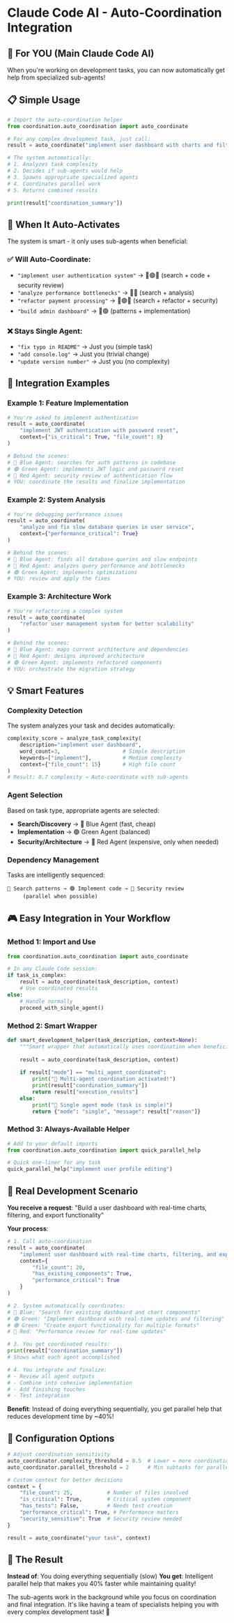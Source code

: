 # Claude Code AI - Auto-Coordination Integration

## 🤖 For YOU (Main Claude Code AI)

When you're working on development tasks, you can now automatically get help from specialized sub-agents!

## 📋 Simple Usage

```python
# Import the auto-coordination helper
from coordination.auto_coordination import auto_coordinate

# For any complex development task, just call:
result = auto_coordinate("implement user dashboard with charts and filters")

# The system automatically:
# 1. Analyzes task complexity  
# 2. Decides if sub-agents would help
# 3. Spawns appropriate specialized agents
# 4. Coordinates parallel work
# 5. Returns combined results

print(result["coordination_summary"])
```

## 🎯 When It Auto-Activates

The system is smart - it only uses sub-agents when beneficial:

### ✅ Will Auto-Coordinate:
- `"implement user authentication system"` → 🔵🟢🔴 (search + code + security review)
- `"analyze performance bottlenecks"` → 🔵🔴 (search + analysis)
- `"refactor payment processing"` → 🔵🟢🔴 (search + refactor + security)
- `"build admin dashboard"` → 🔵🟢 (patterns + implementation)

### ❌ Stays Single Agent:
- `"fix typo in README"` → Just you (simple task)
- `"add console.log"` → Just you (trivial change)
- `"update version number"` → Just you (no complexity)

## 🚀 Integration Examples

### Example 1: Feature Implementation
```python
# You're asked to implement authentication
result = auto_coordinate(
    "implement JWT authentication with password reset",
    context={"is_critical": True, "file_count": 8}
)

# Behind the scenes:
# 🔵 Blue Agent: searches for auth patterns in codebase
# 🟢 Green Agent: implements JWT logic and password reset  
# 🔴 Red Agent: security review of authentication flow
# YOU: coordinate the results and finalize implementation
```

### Example 2: System Analysis
```python
# You're debugging performance issues
result = auto_coordinate(
    "analyze and fix slow database queries in user service",
    context={"performance_critical": True}
)

# Behind the scenes:
# 🔵 Blue Agent: finds all database queries and slow endpoints
# 🔴 Red Agent: analyzes query performance and bottlenecks
# 🟢 Green Agent: implements optimizations
# YOU: review and apply the fixes
```

### Example 3: Architecture Work
```python
# You're refactoring a complex system
result = auto_coordinate(
    "refactor user management system for better scalability"
)

# Behind the scenes:
# 🔵 Blue Agent: maps current architecture and dependencies
# 🔴 Red Agent: designs improved architecture
# 🟢 Green Agent: implements refactored components
# YOU: orchestrate the migration strategy
```

## 💡 Smart Features

### Complexity Detection
The system analyzes your task and decides automatically:
```python
complexity_score = analyze_task_complexity(
    description="implement user dashboard",
    word_count=3,                    # Simple description
    keywords=["implement"],          # Medium complexity
    context={"file_count": 15}       # High file count
)
# Result: 0.7 complexity → Auto-coordinate with sub-agents
```

### Agent Selection
Based on task type, appropriate agents are selected:
- **Search/Discovery** → 🔵 Blue Agent (fast, cheap)
- **Implementation** → 🟢 Green Agent (balanced)  
- **Security/Architecture** → 🔴 Red Agent (expensive, only when needed)

### Dependency Management
Tasks are intelligently sequenced:
```
🔵 Search patterns → 🟢 Implement code → 🔴 Security review
     (parallel when possible)
```

## 🎮 Easy Integration in Your Workflow

### Method 1: Import and Use
```python
from coordination.auto_coordination import auto_coordinate

# In any Claude Code session:
if task_is_complex:
    result = auto_coordinate(task_description, context)
    # Use coordinated results
else:
    # Handle normally
    proceed_with_single_agent()
```

### Method 2: Smart Wrapper
```python
def smart_development_helper(task_description, context=None):
    """Smart wrapper that automatically uses coordination when beneficial."""
    
    result = auto_coordinate(task_description, context)
    
    if result["mode"] == "multi_agent_coordinated":
        print("🤖 Multi-agent coordination activated!")
        print(result["coordination_summary"])
        return result["execution_results"]
    else:
        print("🔵 Single agent mode (task is simple)")
        return {"mode": "single", "message": result["reason"]}
```

### Method 3: Always-Available Helper
```python
# Add to your default imports
from coordination.auto_coordination import quick_parallel_help

# Quick one-liner for any task
quick_parallel_help("implement user profile editing")
```

## 🎯 Real Development Scenario

**You receive a request**: "Build a user dashboard with real-time charts, filtering, and export functionality"

**Your process**:
```python
# 1. Call auto-coordination
result = auto_coordinate(
    "implement user dashboard with real-time charts, filtering, and export",
    context={
        "file_count": 20,
        "has_existing_components": True,
        "performance_critical": True
    }
)

# 2. System automatically coordinates:
# 🔵 Blue: "Search for existing dashboard and chart components"
# 🟢 Green: "Implement dashboard with real-time updates and filtering"  
# 🟢 Green: "Create export functionality for multiple formats"
# 🔴 Red: "Performance review for real-time updates"

# 3. You get coordinated results:
print(result["coordination_summary"])
# Shows what each agent accomplished

# 4. You integrate and finalize:
# - Review all agent outputs
# - Combine into cohesive implementation
# - Add finishing touches
# - Test integration
```

**Benefit**: Instead of doing everything sequentially, you get parallel help that reduces development time by ~40%!

## 🔧 Configuration Options

```python
# Adjust coordination sensitivity
auto_coordinator.complexity_threshold = 0.5  # Lower = more coordination
auto_coordinator.parallel_threshold = 2      # Min subtasks for parallel work

# Custom context for better decisions
context = {
    "file_count": 25,           # Number of files involved
    "is_critical": True,        # Critical system component
    "has_tests": False,         # Needs test creation
    "performance_critical": True, # Performance matters
    "security_sensitive": True  # Security review needed
}

result = auto_coordinate("your task", context)
```

## 🎉 The Result

**Instead of**: You doing everything sequentially (slow)
**You get**: Intelligent parallel help that makes you 40% faster while maintaining quality!

The sub-agents work in the background while you focus on coordination and final integration. It's like having a team of specialists helping you with every complex development task! 🚀